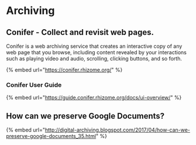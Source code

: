 # Archiving

##

## Conifer - Collect and revisit web pages.

Conifer is a web archiving service that creates an interactive copy of any web page that you browse, including content revealed by your interactions such as playing video and audio, scrolling, clicking buttons, and so forth.

{% embed url="https://conifer.rhizome.org/" %}

### Conifer User Guide

{% embed url="https://guide.conifer.rhizome.org/docs/ui-overview/" %}

## How can we preserve Google Documents?

{% embed url="http://digital-archiving.blogspot.com/2017/04/how-can-we-preserve-google-documents_35.html" %}

